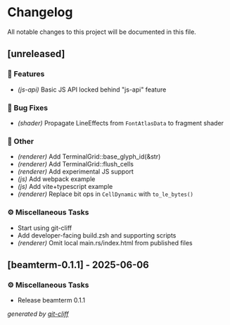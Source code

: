 # Changelog

All notable changes to this project will be documented in this file.

## [unreleased]

### 🚀 Features

- *(js-api)* Basic JS API locked behind "js-api" feature

### 🐛 Bug Fixes

- *(shader)* Propagate LineEffects from `FontAtlasData` to fragment shader

### 💼 Other

- *(renderer)* Add TerminalGrid::base_glyph_id(&str)
- *(renderer)* Add TerminalGrid::flush_cells
- *(renderer)* Add experimental JS support
- *(js)* Add webpack example
- *(js)* Add vite+typescript example
- *(renderer)* Replace bit ops in `CellDynamic` with `to_le_bytes()`

### ⚙️ Miscellaneous Tasks

- Start using git-cliff
- Add developer-facing build.zsh and supporting scripts
- *(renderer)* Omit local main.rs/index.html from published files

## [beamterm-0.1.1] - 2025-06-06

### ⚙️ Miscellaneous Tasks

- Release beamterm 0.1.1


*generated by [git-cliff](https://git-cliff.org/docs/)*
